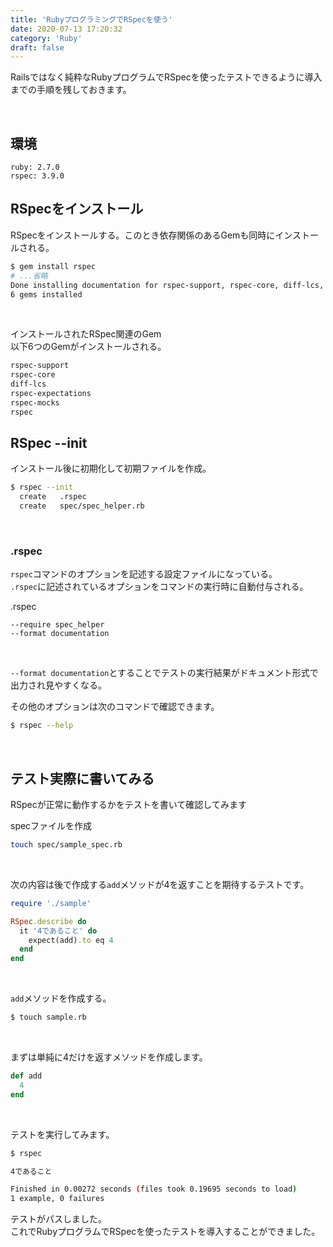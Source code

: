 ```yaml
---
title: 'RubyプログラミングでRSpecを使う'
date: 2020-07-13 17:20:32
category: 'Ruby'
draft: false
---
```


Railsではなく純粋なRubyプログラムでRSpecを使ったテストできるように導入までの手順を残しておきます。

<br>

## 環境

```
ruby: 2.7.0
rspec: 3.9.0
```

## RSpecをインストール

RSpecをインストールする。このとき依存関係のあるGemも同時にインストールされる。  

```bash
$ gem install rspec
# ...省略
Done installing documentation for rspec-support, rspec-core, diff-lcs, rspec-expectations, rspec-mocks, rspec after 3 seconds
6 gems installed
```

<br>

インストールされたRSpec関連のGem  
以下6つのGemがインストールされる。  

```bash
rspec-support
rspec-core
diff-lcs
rspec-expectations
rspec-mocks
rspec
```

## RSpec --init

インストール後に初期化して初期ファイルを作成。  

```bash
$ rspec --init
  create   .rspec
  create   spec/spec_helper.rb
```

<br>


### .rspec

`rspec`コマンドのオプションを記述する設定ファイルになっている。  
`.rspec`に記述されているオプションをコマンドの実行時に自動付与される。  

.rspec
```
--require spec_helper
--format documentation
```


<br>

`--format documentation`とすることでテストの実行結果がドキュメント形式で出力され見やすくなる。  

その他のオプションは次のコマンドで確認できます。  
```bash
$ rspec --help
```

<br>

## テスト実際に書いてみる
RSpecが正常に動作するかをテストを書いて確認してみます  


specファイルを作成  
```bash
touch spec/sample_spec.rb
```

<br>

次の内容は後で作成する`add`メソッドが4を返すことを期待するテストです。

```rb
require './sample'

RSpec.describe do
  it '4であること' do
    expect(add).to eq 4
  end
end
```


<br>

`add`メソッドを作成する。

```bash
$ touch sample.rb
```

<br>


まずは単純に4だけを返すメソッドを作成します。

```ruby
def add
  4
end
```


<br>

テストを実行してみます。  
```bash
$ rspec

4であること

Finished in 0.00272 seconds (files took 0.19695 seconds to load)
1 example, 0 failures
```

テストがパスしました。  
これでRubyプログラムでRSpecを使ったテストを導入することができました。